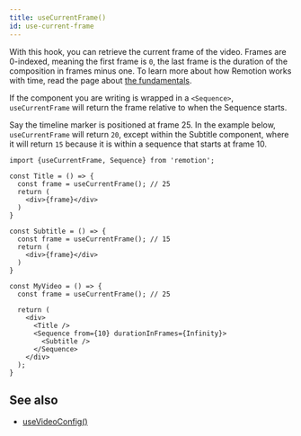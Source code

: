 ```yaml
---
title: useCurrentFrame()
id: use-current-frame
---
```


With this hook, you can retrieve the current frame of the video. Frames are 0-indexed, meaning the first frame is `0`, the last frame is the duration of the composition in frames minus one. To learn more about how Remotion works with time, read the page about [the fundamentals](/docs/the-fundamentals).

If the component you are writing is wrapped in a `<Sequence>`, `useCurrentFrame` will return the frame relative to when the Sequence starts.

Say the timeline marker is positioned at frame 25. In the example below, `useCurrentFrame` will return `20`, except within the Subtitle component, where it will return `15` because it is within a sequence that starts at frame 10.

```tsx
import {useCurrentFrame, Sequence} from 'remotion';

const Title = () => {
  const frame = useCurrentFrame(); // 25
  return (
    <div>{frame}</div>
  )
}

const Subtitle = () => {
  const frame = useCurrentFrame(); // 15
  return (
    <div>{frame}</div>
  )
}

const MyVideo = () => {
  const frame = useCurrentFrame(); // 25

  return (
    <div>
      <Title />
      <Sequence from={10} durationInFrames={Infinity}>
        <Subtitle />
      </Sequence>
    </div>
  );
}
```

## See also

- [useVideoConfig()](/docs/use-video-config)
